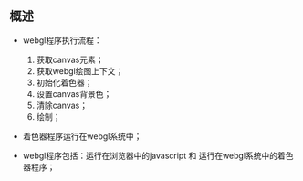 ## 概述

* webgl程序执行流程：
    1. 获取canvas元素；
    2. 获取webgl绘图上下文；
    3. 初始化着色器；
    4. 设置canvas背景色；
    5. 清除canvas；
    6. 绘制；

* 着色器程序运行在webgl系统中；

* webgl程序包括：运行在浏览器中的javascript 和 运行在webgl系统中的着色器程序；